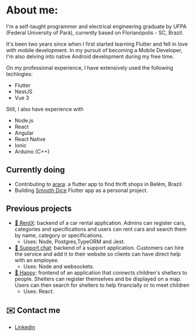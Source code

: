 # About me:

I'm a self-taught programmer and electrical engineering graduate by UFPA (Federal University of Pará), currently based on Florianópolis - SC, Brazil.

It's been two years since when I first started learning Flutter and fell in love with mobile development. In my pursuit of becoming a Mobile Developer, I'm also delving into native Android development during my free time.

On my professional experience, I have extensively used the following techlogies:

- Flutter
- NestJS
- Vue 3

Still, I also have experience with

- Node.js
- React
- Angular
- React Native
- Ionic
- Arduino (C++)

## Currently doing

- Contributing to [arara](https://github.com/Miguel446/arara): a flutter app to find thrift shops in Belém, Brazil.
- Building [Smooth Dice](https://github.com/jose-azevedo/smooth_dice) Flutter app as a personal project.

## Previous projects

- [:car: RentX](https://github.com/jose-azevedo/rentx): backend of a car rental application. Admins can register cars, categories and specifications and users can rent cars and search them by name, category or specifications.
  - Uses: Node, Postgres,TypeORM and Jest.
- [:speech_balloon: Support chat](https://github.com/jose-azevedo/support-chat-api): backend of a support application. Customers can hire the service and add it to their website so clients can have direct help with an employee.
  - Uses: Node and websockets.
- [:house_with_garden: Happy](https://github.com/jose-azevedo/Happy): frontend of an application that connects children's shelters to people. Shelters can register themselves and be displayed on a map. Users can then search for shelters to help financially or to meet children
  - Uses: React.

## :envelope: Contact me

- [Linkedin](https://www.linkedin.com/in/jos%C3%A9-roberto-azevedo-pires-690bab1b6/)
